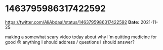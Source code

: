 # 1463795986317422592
https://twitter.com/AliAbdaal/status/1463795986317422592
**Date:** 2021-11-25

making a somewhat scary video today about why I'm quitting medicine for good 😢 anything I should address / questions I should answer?
